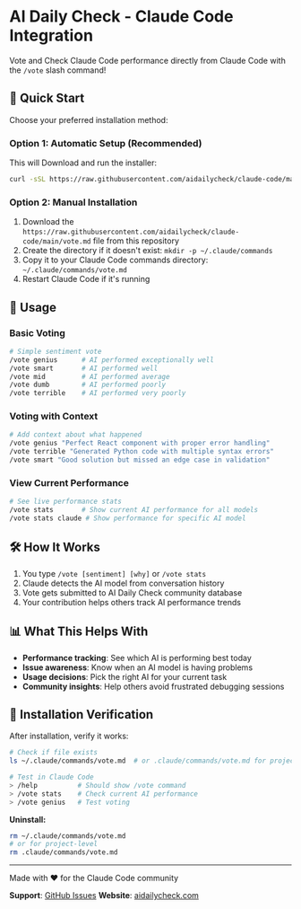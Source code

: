 # AI Daily Check - Claude Code Integration

Vote and Check Claude Code performance directly from Claude Code with the `/vote` slash command!

## 🚀 Quick Start

Choose your preferred installation method:

### Option 1: Automatic Setup (Recommended)

This will Download and run the installer: 
```bash
curl -sSL https://raw.githubusercontent.com/aidailycheck/claude-code/main/install.sh | bash
```

### Option 2: Manual Installation
1. Download the `https://raw.githubusercontent.com/aidailycheck/claude-code/main/vote.md` file from this repository
2. Create the directory if it doesn't exist: `mkdir -p ~/.claude/commands`
3. Copy it to your Claude Code commands directory:  `~/.claude/commands/vote.md`
4. Restart Claude Code if it's running

## 📖 Usage

### Basic Voting
```bash
# Simple sentiment vote
/vote genius      # AI performed exceptionally well
/vote smart       # AI performed well  
/vote mid         # AI performed average
/vote dumb        # AI performed poorly
/vote terrible    # AI performed very poorly
```

### Voting with Context
```bash
# Add context about what happened
/vote genius "Perfect React component with proper error handling"
/vote terrible "Generated Python code with multiple syntax errors"
/vote smart "Good solution but missed an edge case in validation"
```

### View Current Performance
```bash
# See live performance stats
/vote stats       # Show current AI performance for all models
/vote stats claude # Show performance for specific AI model
```


## 🛠 How It Works

1. You type `/vote [sentiment] [why]` or `/vote stats`
2. Claude detects the AI model from conversation history  
3. Vote gets submitted to AI Daily Check community database
4. Your contribution helps others track AI performance trends

## 📊 What This Helps With

- **Performance tracking**: See which AI is performing best today
- **Issue awareness**: Know when an AI model is having problems  
- **Usage decisions**: Pick the right AI for your current task
- **Community insights**: Help others avoid frustrated debugging sessions

## 🔧 Installation Verification

After installation, verify it works:
```bash
# Check if file exists
ls ~/.claude/commands/vote.md  # or .claude/commands/vote.md for project

# Test in Claude Code
> /help          # Should show /vote command
> /vote stats    # Check current AI performance
> /vote genius   # Test voting
```

**Uninstall:**
```bash
rm ~/.claude/commands/vote.md
# or for project-level
rm .claude/commands/vote.md
```

---

Made with ❤️ for the Claude Code community

**Support**: [GitHub Issues](https://github.com/aidailycheck/claude-code/issues)
**Website**: [aidailycheck.com](https://aidailycheck.com)
